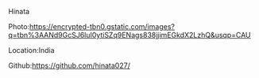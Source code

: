 Hinata

Photo:https://encrypted-tbn0.gstatic.com/images?q=tbn%3AANd9GcSJ6luI0ytiSZq9ENags838jjimEGkdX2LzhQ&usqp=CAU

Location:India

Github:https://github.com/hinata027/
